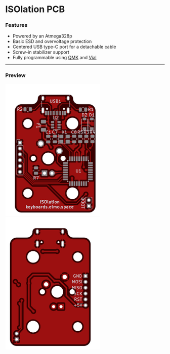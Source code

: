 # ISOlation PCB

### Features

- Powered by an Atmega328p
- Basic ESD and overvoltage protection
- Centered USB type-C port for a detachable cable
- Screw-in stabilizer support
- Fully programmable using [QMK](https://qmk.fm) and [Vial](https://get.vial.today)

---

### Preview

<img src="pcb_back.png" alt="pcb_back" width="300"/><img src="pcb_front.png" alt="pcb_front" width="300"/>